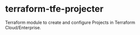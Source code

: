 # terraform-tfe-projecter
Terraform module to create and configure Projects in Terraform Cloud/Enterprise.
